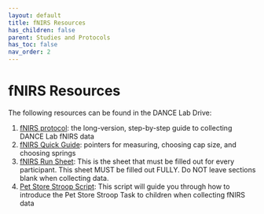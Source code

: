 ```yaml
---
layout: default
title: fNIRS Resources
has_children: false
parent: Studies and Protocols
has_toc: false
nav_order: 2
---
```


# fNIRS Resources

The following resources can be found in the DANCE Lab Drive: 

1. [fNIRS protocol](https://docs.google.com/document/d/1NaY5PHug-fxmXhvdC5tfyTuezJjUJTjSi-ywSgYoM0c/edit?usp=sharing): the long-version, step-by-step guide to collecting DANCE Lab fNIRS data
2. [fNIRS Quick Guide](https://docs.google.com/document/d/1TRRFmuSI-9YG-RJjsiX1_3-NPHP1ObMjAtWsD4TdrCQ/edit?usp=sharing): pointers for measuring, choosing cap size, and choosing springs
3. [fNIRS Run Sheet](https://docs.google.com/document/d/1fcRvpEBTaAPpj6JfiY-YMB9vAcc-Cb1iEa_KsbjfAf0/edit?tab=t.0): This is the sheet that must be filled out for every participant. This sheet MUST be filled out FULLY. Do NOT leave sections blank when collecting data.
4. [Pet Store Stroop Script](https://docs.google.com/document/d/1B3P6SI-0-BUaed7A3vx5PrDGyfMyuAVbALxzx4gsPso/edit?tab=t.0#heading=h.mmniui8umnxs): This script will guide you through how to introduce the Pet Store Stroop Task to children when collecting fNIRS data